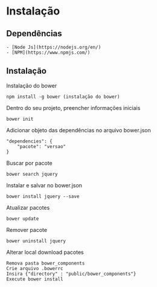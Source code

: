 Instalação
===========

Dependências
-------------

    - [Node Js](https://nodejs.org/en/)
    - [NPM](https://www.npmjs.com/)

Instalação
-----------

Instalação do bower
    
    npm install -g bower (instalação do bower)

Dentro do seu projeto, preencher informações iniciais

    bower init

Adicionar objeto das dependências no arquivo bower.json

    "dependencies": {
        "pacote": "versao"
    }
			
Buscar por pacote

    bower search jquery

Instalar e salvar no bower.json

    bower install jquery --save

Atualizar pacotes
    
    bower update

Remover pacote
    
    bower uninstall jquery

Alterar local download pacotes

	Remova pasta bower_components
	Crie arquivo .bowerrc
	Insira {"directory" : "public/bower_components"}
	Execute bower install

